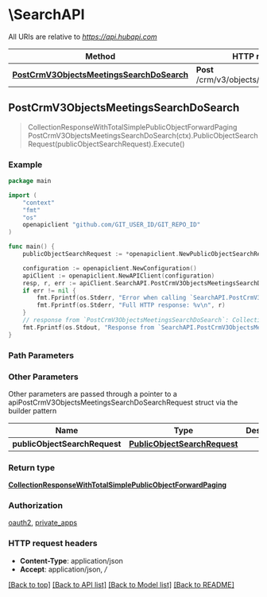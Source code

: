# \SearchAPI

All URIs are relative to *https://api.hubapi.com*

Method | HTTP request | Description
------------- | ------------- | -------------
[**PostCrmV3ObjectsMeetingsSearchDoSearch**](SearchAPI.md#PostCrmV3ObjectsMeetingsSearchDoSearch) | **Post** /crm/v3/objects/meetings/search | 



## PostCrmV3ObjectsMeetingsSearchDoSearch

> CollectionResponseWithTotalSimplePublicObjectForwardPaging PostCrmV3ObjectsMeetingsSearchDoSearch(ctx).PublicObjectSearchRequest(publicObjectSearchRequest).Execute()



### Example

```go
package main

import (
	"context"
	"fmt"
	"os"
	openapiclient "github.com/GIT_USER_ID/GIT_REPO_ID"
)

func main() {
	publicObjectSearchRequest := *openapiclient.NewPublicObjectSearchRequest() // PublicObjectSearchRequest | 

	configuration := openapiclient.NewConfiguration()
	apiClient := openapiclient.NewAPIClient(configuration)
	resp, r, err := apiClient.SearchAPI.PostCrmV3ObjectsMeetingsSearchDoSearch(context.Background()).PublicObjectSearchRequest(publicObjectSearchRequest).Execute()
	if err != nil {
		fmt.Fprintf(os.Stderr, "Error when calling `SearchAPI.PostCrmV3ObjectsMeetingsSearchDoSearch``: %v\n", err)
		fmt.Fprintf(os.Stderr, "Full HTTP response: %v\n", r)
	}
	// response from `PostCrmV3ObjectsMeetingsSearchDoSearch`: CollectionResponseWithTotalSimplePublicObjectForwardPaging
	fmt.Fprintf(os.Stdout, "Response from `SearchAPI.PostCrmV3ObjectsMeetingsSearchDoSearch`: %v\n", resp)
}
```

### Path Parameters



### Other Parameters

Other parameters are passed through a pointer to a apiPostCrmV3ObjectsMeetingsSearchDoSearchRequest struct via the builder pattern


Name | Type | Description  | Notes
------------- | ------------- | ------------- | -------------
 **publicObjectSearchRequest** | [**PublicObjectSearchRequest**](PublicObjectSearchRequest.md) |  | 

### Return type

[**CollectionResponseWithTotalSimplePublicObjectForwardPaging**](CollectionResponseWithTotalSimplePublicObjectForwardPaging.md)

### Authorization

[oauth2](../README.md#oauth2), [private_apps](../README.md#private_apps)

### HTTP request headers

- **Content-Type**: application/json
- **Accept**: application/json, */*

[[Back to top]](#) [[Back to API list]](../README.md#documentation-for-api-endpoints)
[[Back to Model list]](../README.md#documentation-for-models)
[[Back to README]](../README.md)

